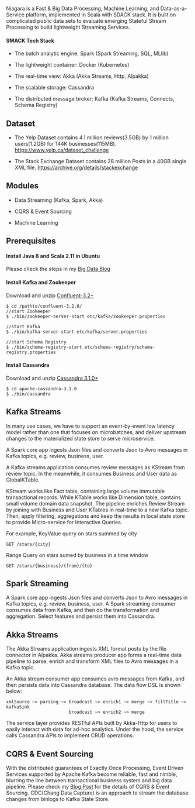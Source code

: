 
Niagara is a Fast & Big Data Processing, Machine Learning, and Data-as-a-Service platform, implemented in Scala with SDACK stack.
It is built on complicated public data sets to evaluate emerging Stateful Stream Processing to build lightweight Streaming Services.

#### SMACK Tech Stack

* The batch analytic engine: Spark (Spark Streaming, SQL, MLlib)

* The lightweight container: Docker (Kubernetes)

* The real-time view: Akka (Akka Streams, Http, Alpakka)

* The scalable storage: Cassandra

* The distributed message broker: Kafka (Kafka Streams, Connects, Schema Registry)


## Dataset

* The Yelp Dataset contains 4.1 million reviews(3.5GB) by 1 million users(1.2GB) for 144K businesses(115MB).
https://www.yelp.ca/dataset_challenge

* The Stack Exchange Dataset contains 28 million Posts in a 40GB single XML file.
https://archive.org/details/stackexchange


## Modules

* Data Streaming (Kafka, Spark, Akka)

* CQRS & Event Sourcing

* Machine Learning


## Prerequisites

#### Install Java 8 and Scala 2.11 in Ubuntu

Please check the steps in my [Big Data Blog](http://alvincjin.blogspot.ca/2017/01/install-java-and-scala-in-ubuntu.html)

#### Install Kafka and Zookeeper

Download and unzip [Confluent-3.2+](https://www.confluent.io/download/#download-center)
```
$ cd /pathto/confluent-3.2.0/
//start Zookeeper
$ ./bin/zookeeper-server-start etc/kafka/zookeeper.properties

//start Kafka
$ ./bin/kafka-server-start etc/kafka/server.properties

//start Schema Registry
$ ./bin/schema-registry-start etc/schema-registry/schema-registry.properties

```

#### Install Cassandra

Download and unzip [Cassandra 3.1.0+](http://apache.forsale.plus/cassandra/3.10/apache-cassandra-3.10-bin.tar.gz)
```
$ cd apache-cassandra-3.1.0
$ ./bin/cassandra
```
## Kafka Streams

In many use cases, we have to support an event-by-event low latency model rather than one that focuses on microbatches,
and deliver upstream changes to the materialized state store to serve microservice.

A Spark core app ingests Json files and converts Json to Avro messages in Kafka topics, e.g. review, business, user.

A Kafka streams application consumes review messages as KStream from review topic.
In the meanwhile, it consumes Business and User data as GlobalKTable.

KStream works like Fact table, containing large volume immutable transactional records.
While KTable works like Dimension table, contains small volume domain data snapshot.
The pipeline enriches Review Stream by joining with Business and User KTables in real-time to a new Kafka topic.
Then, apply filtering, aggregations and keep the results in local state store to provide Micro-service for Interactive Queries.

For example, KeyValue query on stars summed by city

```
GET /stars/{city}
```

Range Query on stars sumed by business in a time window

```
GET /stars/{business}/{from}/{to}
```


## Spark Streaming

A Spark core app ingests Json files and converts Json to Avro messages in Kafka topics, e.g. review, business, user.
A Spark streaming consumer consumes data from Kafka, and then do the transformation and aggregation.
Select features and persist them into Cassandra.



## Akka Streams

The Akka Streams application ingests XML format posts by the file connector in Alpakka.
Akka streams producer app forms a real-time data pipeline to parse, enrich and transform XML files to Avro messages in a Kafka topic.

An Akka stream consumer app consumes avro messages from Kafka, and then persists data into Cassandra database.
The data flow DSL is shown below:

```
xmlSource ~> parsing ~> broadcast ~> enrich1 ~> merge ~> fillTitle ~> kafkaSink
                        broadcast ~> enrich2 ~> merge
```

The service layer provides RESTful APIs built by Akka-Http for users to easily interact with data for ad-hoc analytics.
Under the hood, the service calls Cassandra APIs to implement CRUD operations.


## CQRS & Event Sourcing

With the distributed guarantees of Exactly Once Processing, Event Driven Services supported by Apache Kafka become reliable, fast and nimble,
blurring the line between transactional business system and big data pipeline.
Please check my [Blog Post](http://alvincjin.blogspot.ca/2017/04/event-sourcing-and-cqrs.html) for the details of CQRS & Event Sourcing.
CDC(Chang Data Capture) is an approach to stream the database changes from binlogs to Kafka State Store.
